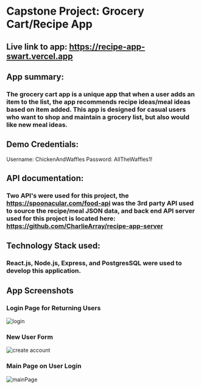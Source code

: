 # Capstone Project: Grocery Cart/Recipe App

## Live link to app: https://recipe-app-swart.vercel.app

## App summary:
### The grocery cart app is a unique app that when a user adds an item to the list, the app recommends recipe ideas/meal ideas based on item added. This app is designed for casual users who want to shop and maintain a grocery list, but also would like new meal ideas. 

## Demo Credentials:
Username: ChickenAndWaffles
Password: AllTheWaffles1!

## API documentation: 
### Two API's were used for this project, the https://spoonacular.com/food-api was the 3rd party API used to source the recipe/meal JSON data, and back end API server used for this project is located here: https://github.com/CharlieArray/recipe-app-server 

## Technology Stack used:
### React.js, Node.js, Express, and PostgresSQL were used to develop this application.

## App Screenshots
### Login Page for Returning Users
![login](https://user-images.githubusercontent.com/59151304/118582215-9a613900-b758-11eb-81c5-24eee6a1a572.PNG)

### New User Form
![create account](https://user-images.githubusercontent.com/59151304/118582214-99c8a280-b758-11eb-8ffd-faee13734317.PNG)

### Main Page on User Login
![mainPage](https://user-images.githubusercontent.com/59151304/118582216-9a613900-b758-11eb-887e-3c20e1af8a51.PNG)
